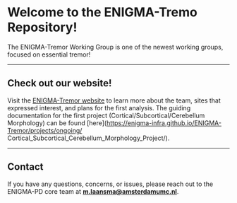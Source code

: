 # Welcome to the ENIGMA-Tremo Repository!

The ENIGMA-Tremor Working Group is one of the newest working groups, focused on essential tremor! 

---

## Check out our website!

Visit the [ENIGMA-Tremor website](https://enigma-infra.github.io/ENIGMA-Tremor/) to learn more about the team, sites that expressed interest, and plans for the first analysis. The guiding documentation for the first project (Cortical/Subcortical/Cerebellum Morphology) can be found [here](https://enigma-infra.github.io/ENIGMA-Tremor/projects/ongoing/ Cortical_Subcortical_Cerebellum_Morphology_Project/).

---

## Contact

If you have any questions, concerns, or issues, please reach out to the ENIGMA-PD core team at **m.laansma@amsterdamumc.nl**.
